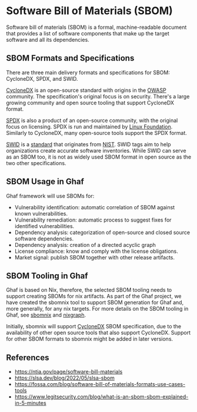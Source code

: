 <!--
    Copyright 2022-2023 TII (SSRC) and the Ghaf contributors
    SPDX-License-Identifier: CC-BY-SA-4.0
-->

# Software Bill of Materials (SBOM)

Software bill of materials (SBOM) is a formal, machine-readable document that provides a list of software components that make up the target software and all its dependencies.


## SBOM Formats and Specifications

There are three main delivery formats and specifications for SBOM: CycloneDX, SPDX, and SWID.

[CycloneDX](https://cyclonedx.org/specification/overview/) is an open-source standard with origins in the [OWASP](https://en.wikipedia.org/wiki/OWASP) community. The specification's original focus is on security. There's a large growing community and open source tooling that support CycloneDX format.

[SPDX](https://spdx.dev/specifications/) is also a product of an open-source community, with the original focus on licensing. SPDX is run and maintained by [Linux Foundation](https://en.wikipedia.org/wiki/Linux_Foundation). Similarly to CycloneDX, many open-source tools support the SPDX format. 

[SWID](https://nvd.nist.gov/products/swid) is a [standard](https://www.iso.org/standard/65666.html) that originates from [NIST](https://www.nist.gov/). SWID tags aim to help organizations create accurate software inventories. While SWID can serve as an SBOM too, it is not as widely used SBOM format in open source as the two other specifications.


## SBOM Usage in Ghaf

Ghaf framework will use SBOMs for:

- Vulnerability identification: automatic correlation of SBOM against known vulnerabilities.
- Vulnerability remediation: automatic process to suggest fixes for identified vulnerabilities.
- Dependency analysis: categorization of open-source and closed source software dependencies.
- Dependency analysis: creation of a directed acyclic graph
- License compliance: know and comply with the license obligations.
- Market signal: publish SBOM together with other release artifacts.


## SBOM Tooling in Ghaf

Ghaf is based on Nix, therefore, the selected SBOM tooling needs to support creating SBOMs for nix artifacts. As part of the Ghaf project, we have created the sbomnix tool to support SBOM generation for Ghaf and, more generally, for any nix targets. For more details on the SBOM tooling in Ghaf, see [sbomnix](https://github.com/tiiuae/sbomnix#sbomnix) and [nixgraph](https://github.com/tiiuae/sbomnix/blob/main/doc/nixgraph.md#nixgraph).

Initially, sbomnix will support [CycloneDX](https://cyclonedx.org/specification/overview/) SBOM specification, due to the availability of other open source tools that also support CycloneDX. Support for other SBOM formats to sbomnix might be added in later versions.


## References

- <https://ntia.gov/page/software-bill-materials>
- <https://slsa.dev/blog/2022/05/slsa-sbom>
- <https://fossa.com/blog/software-bill-of-materials-formats-use-cases-tools>
- <https://www.legitsecurity.com/blog/what-is-an-sbom-sbom-explained-in-5-minutes>